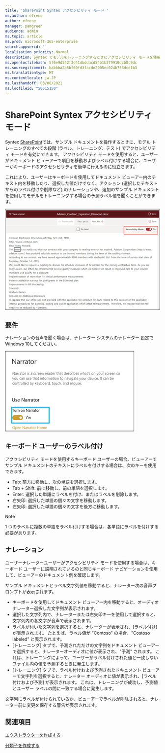 ```yaml
---
title: 'SharePoint Syntex アクセシビリティ モード '
ms.author: efrene
author: efrene
manager: pamgreen
audience: admin
ms.topic: article
ms.prod: microsoft-365-enterprise
search.appverid: ''
localization_priority: Normal
description: Syntex でモデルをトレーニングするときにアクセシビリティ モードを使用するSharePointします。
ms.openlocfilehash: 5f6e9d542f3d41dbddacd54b1b379910dcb0c9dc
ms.sourcegitcommit: babbba2b5bf69fd3facde2905ec024b753dcd1b3
ms.translationtype: MT
ms.contentlocale: ja-JP
ms.lasthandoff: 03/06/2021
ms.locfileid: "50515150"
---
```

# <a name="sharepoint-syntex-accessibility-mode"></a>SharePoint Syntex アクセシビリティ モード

Syntex [SharePoint](index.md)では、サンプル ドキュメントを操作するときに、モデル トレーニングのすべての段階 (ラベル、トレーニング、テスト) でアクセシビリティ モードを有効にできます。 アクセシビリティ モードを使用すると、ユーザーがドキュメント ビューアーで項目を移動およびラベル付けする場合に、ユーザーがキーボードのアクセシビリティを簡単に行えるのに役立ちます。

これにより、ユーザーはキーボードを使用してドキュメント ビューアー内のテキスト内を移動したり、選択した値だけでなく、アクション (選択したテキストからのラベル付けや削除など) のナレーションや、追加のサンプル ドキュメントを使用してモデルをトレーニングする場合の予測ラベル値を聞くことができます。 


![アクセシビリティ モード](../media/content-understanding/accessibility-mode.png)

## <a name="requirements"></a>要件

ナレーションの音声を聞く場合は、ナレーター システムの[](https://support.microsoft.com/windows/complete-guide-to-narrator-e4397a0d-ef4f-b386-d8ae-c172f109bdb1)ナレーター 設定で Windows 10してください。

![[オンにする] ナレーター](../media/content-understanding/narrator-settings.png)

## <a name="labeling-for-keyboard-users"></a>キーボード ユーザーのラベル付け

アクセシビリティ モードを使用するキーボード ユーザーの場合、ビューアーでサンプル ドキュメントのテキストにラベルを付けする場合は、次のキーを使用できます。

- Tab: 前方に移動し、次の単語を選択します。
- Tab + Shift: 前に移動し、前の単語を選択します。
- Enter: 選択した単語にラベルを付け、またはラベルを削除します。
- 右矢印: 選択した単語の個々の文字を移動します。
- 左矢印: 選択した単語の個々の文字を後方に移動します。

> [!NOTE]
> 1 つのラベルに複数の単語をラベル付けする場合は、各単語にラベルを付けする必要があります。


## <a name="narration"></a>ナレーション

ユーザーナレーターユーザーがアクセシビリティ モードを使用する場合は、キーボード ユーザーに説明されているのと同じキーボード ナビゲーションを使用して、ビューアーのドキュメント例を確認します。

サンプル ドキュメントとラベル文字列値を移動すると、ナレーター次の音声プロンプトが表示されます。

- キーボードを使用してドキュメント ビューアー内を移動すると、オーディオナレーター選択した文字列が表示されます。
- 選択した文字列内で、ナレーターまたは右矢印キーを使用して選択すると、文字列内の各文字が音声で表示されます。
- ラベルが付いた文字列を選択すると、ナレーターが表示され、[ラベル付け] が表示されます。  たとえば、ラベル値が "Contoso" の場合、"Costoso labeled" と表示されます。 
- [トレーニング] タブで、予測されただけの文字列をドキュメント ビューアーで選択すると、ナレーターオーディオに値が表示され、"予測" されます。 これは、トレーニングによって、ユーザーがラベル付けされた値と一致しないファイル内の値を予測するときに発生します。
- [トレーニング] タブで、ラベル付けおよび予測されたドキュメント ビューアーで文字列を選択すると、ナレーター オーディオに値が表示され、[ラベル付けおよび予測] が表示されます。 これは、トレーニングが成功し、予測値とユーザー ラベルの間に一致する場合に発生します。



文字列にラベルが付けられているか、ビューアーでラベルが削除されると、ナレーター前に変更を保存する警告が表示されます。

## <a name="see-also"></a>関連項目

[エクストラクターを作成する](create-an-extractor.md)</br>

[分類子を作成する](create-a-classifier.md)</br>










 


  
  



